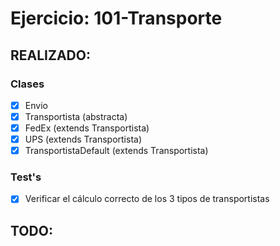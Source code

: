 # Ejercicio: 101-Transporte

## REALIZADO:

### Clases
- [x] Envio
- [x] Transportista (abstracta)
- [x] FedEx (extends Transportista)
- [x] UPS (extends Transportista)
- [x] TransportistaDefault (extends Transportista)

### Test's
- [x] Verificar el cálculo correcto de los 3 tipos de transportistas

## TODO: